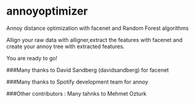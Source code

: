 # annoyoptimizer
Annoy distance optimization with facenet and Random Forest algorithms

Allign your raw data with alligner,extract the features with facenet and create your annoy tree with extracted features.

You are ready to go!

###Many thanks to David Sandberg (davidsandberg) for facenet

###Many thanks to Spotify development team for annoy

###Other contributors : Many tahnks to Mehmet Ozturk
